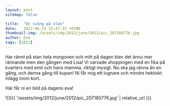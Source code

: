 ```yaml
---
layout: post
sitemap: false

title:  "En sväng på stan"
date:   2012-06-21 15:47:33 +0100
thumbnail-img: /assets/img/2012/june/2012/pic_207160776.jpg
author: Eva
tags: [2012]
---
```


Har rännt på stan hela morgonen och mitt på dagen blev det ännu mer rännande men den gången med Lisa! Vi varvade shoppingen med en fika på kvarters med emil och hans mamma, riktigt mysigt. Nu ska jag ränna än en gång, och denna gång till kupan! Ni får nog ett lugnare och mindre hektiskt inlägg inom kort. 

Här får ni en bild på dagens eva!

![]({{ '/assets/img/2012/june/2012/pic_207160776.jpg'  | relative_url }})

